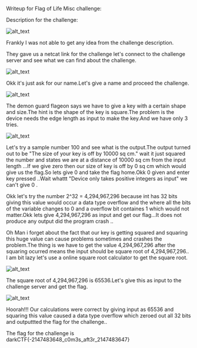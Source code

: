 Writeup for Flag of Life Misc challenge:

Description for the challenge:

![alt_text](https://github.com/vital-information-resource-under-siege/DarkCTF-Writeups/blob/master/Flag%20of%20Life/Images/Screenshot_20201001_140826.jpeg)

Frankly I was not able to get any idea from the challenge description.

They gave us a netcat link for the challenge let's connect to the challenge server and see what we can find about the challenge.

![alt_text](https://github.com/vital-information-resource-under-siege/DarkCTF-Writeups/blob/master/Flag%20of%20Life/Images/Screenshot_20201001_140945.jpeg)

Okk it's just ask for our name.Let's give a name and proceed the challenge.

![alt_text](https://github.com/vital-information-resource-under-siege/DarkCTF-Writeups/blob/master/Flag%20of%20Life/Images/Screenshot_20201001_141058.jpeg)

The demon guard flageon says we have to give a key with a certain shape and size.The hint is the shape of the key is square.The problem is the device needs the edge length as input to make the key.And we have only 3 tries.

![alt_text](https://github.com/vital-information-resource-under-siege/DarkCTF-Writeups/blob/master/Flag%20of%20Life/Images/Screenshot_20201001_141325.jpeg)

Let's try a sample number 100 and see what is the output.The output turned out to be "The size of your key is off by 10000 sq cm." wait it just squared the number and states we are at a distance of 10000 sq cm from the input length ...If we give zero then our size of key is off by 0 sq cm which would give us the flag.So lets give 0 and take the flag home.Okk 0 given and enter key pressed ..Wait whattt "Device only takes positive integers as input" we can't give 0 .

Okk let's try the number 2^32 = 4,294,967,296 because int has 32 bits giving this value would occur a data type overflow and the where all the bits of the variable changes to 0 and a overflow bit containes 1 which would not matter.Okk lets give 4,294,967,296 as input and get our flag...It does not produce any output did the program crash ..

Oh Man i forget about the fact that our key is getting squared and squaring this huge value can cause problems sometimes and crashes the problem.The thing is we have to get the value 4,294,967,296 after the squaring ocurred means the input should be square root of 4,294,967,296.. I am bit lazy let's use a online square root calculator to get the square root.

![alt_text](https://github.com/vital-information-resource-under-siege/DarkCTF-Writeups/blob/master/Flag%20of%20Life/Images/Screenshot_20201001_150521.jpeg)

The square root of 4,294,967,296 is 65536.Let's give this as input to the challenge server and get the flag.

![alt_text](https://github.com/vital-information-resource-under-siege/DarkCTF-Writeups/blob/master/Flag%20of%20Life/Images/Screenshot_20201001_150915.jpeg)

Hoorah!!! Our calculations were correct by giving input as 65536 and squaring this value caused a data type overflow which zeroed out all 32 bits and outputtted the flag for the challenge..

The flag for the challenge is darkCTF{-2147483648_c0m3s_aft3r_2147483647}

